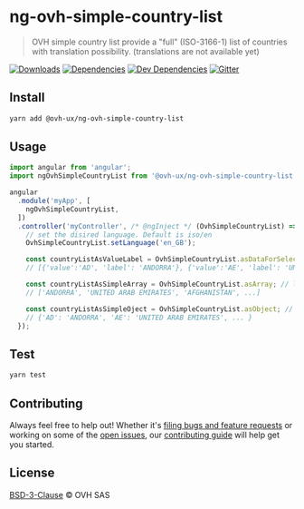 # ng-ovh-simple-country-list

> OVH simple country list provide a "full" (ISO-3166-1) list of countries with translation possibility. (translations are not available yet)

[![Downloads](https://badgen.net/npm/dt/@ovh-ux/ng-ovh-simple-country-list)](https://npmjs.com/package/@ovh-ux/ng-ovh-simple-country-list) [![Dependencies](https://badgen.net/david/dep/ovh-ux/ng-ovh-simple-country-list)](https://npmjs.com/package/@ovh-ux/ng-ovh-simple-country-list?activeTab=dependencies) [![Dev Dependencies](https://badgen.net/david/dev/ovh-ux/ng-ovh-simple-country-list)](https://npmjs.com/package/@ovh-ux/ng-ovh-simple-country-list?activeTab=dependencies) [![Gitter](https://badgen.net/badge/gitter/ovh-ux/blue?icon=gitter)](https://gitter.im/ovh/ux)

## Install

```sh
yarn add @ovh-ux/ng-ovh-simple-country-list
```

## Usage

```js
import angular from 'angular';
import ngOvhSimpleCountryList from '@ovh-ux/ng-ovh-simple-country-list';

angular
  .module('myApp', [
    ngOvhSimpleCountryList,
  ])
  .controller('myController', /* @ngInject */ (OvhSimpleCountryList) => {
    // set the disired language. Default is iso/en
    OvhSimpleCountryList.setLanguage('en_GB');

    const countryListAsValueLabel = OvhSimpleCountryList.asDataForSelect; // lazy builded property
    // [{'value':'AD', 'label': 'ANDORRA'}, {'value':'AE', 'label': 'UNITED ARAB EMIRATES'}, ... ]

    const countryListAsSimpleArray = OvhSimpleCountryList.asArray; // lazy builded property
    // ['ANDORRA', 'UNITED ARAB EMIRATES', 'AFGHANISTAN', ...]

    const countryListAsSimpleOject = OvhSimpleCountryList.asObject; // lazy builded property
    // {'AD': 'ANDORRA', 'AE': 'UNITED ARAB EMIRATES', ... }
  });
```

## Test

```sh
yarn test
```

## Contributing

Always feel free to help out! Whether it's [filing bugs and feature requests](https://github.com/ovh-ux/ng-ovh-simple-country-list/issues/new) or working on some of the [open issues](https://github.com/ovh-ux/ng-ovh-simple-country-list/issues), our [contributing guide](CONTRIBUTING.md) will help get you started.

## License

[BSD-3-Clause](LICENSE) © OVH SAS
